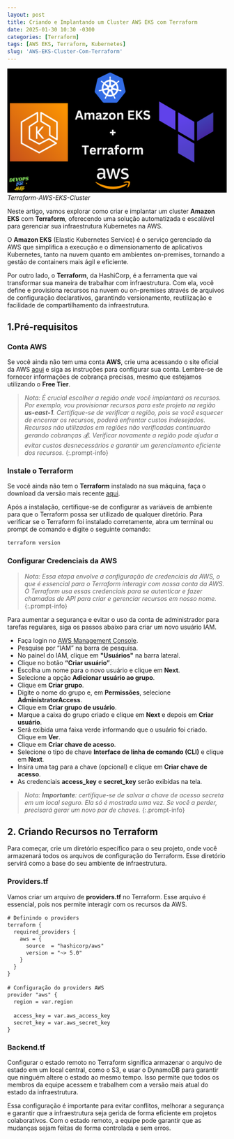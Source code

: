 ```yaml
---
layout: post
title: Criando e Implantando um Cluster AWS EKS com Terraform
date: 2025-01-30 10:30 -0300
categories: [Terraform]
tags: [AWS EKS, Terraform, Kubernetes]
slug: 'AWS-EKS-Cluster-Com-Terraform'
---
```


![alt text](/assets/img/01/terraform-aws-eks-cluster.png)
_Terraform-AWS-EKS-Cluster_

Neste artigo, vamos explorar como criar e implantar um cluster **Amazon EKS** com **Terraform**, oferecendo uma solução automatizada e escalável para gerenciar sua infraestrutura Kubernetes na AWS.

O **Amazon EKS** (Elastic Kubernetes Service) é o serviço gerenciado da AWS que simplifica a execução e o dimensionamento de aplicativos Kubernetes, tanto na nuvem quanto em ambientes on-premises, tornando a gestão de containers mais ágil e eficiente.

Por outro lado, o **Terraform**, da HashiCorp, é a ferramenta que vai transformar sua maneira de trabalhar com infraestrutura. Com ela, você define e provisiona recursos na nuvem ou on-premises através de arquivos de configuração declarativos, garantindo versionamento, reutilização e facilidade de compartilhamento da infraestrutura.


## 1.**Pré-requisitos**

### Conta AWS 
Se você ainda não tem uma conta **AWS**, crie uma acessando o site oficial da AWS [aqui](https://aws.amazon.com/) e siga as instruções para configurar sua conta. Lembre-se de fornecer informações de cobrança precisas, mesmo que estejamos utilizando o **Free Tier**.

> *Nota: É crucial escolher a região onde você implantará os recursos. Por exemplo, vou provisionar recursos para este projeto na região **us-east-1**. Certifique-se de verificar a região, pois se você esquecer de encerrar os recursos, poderá enfrentar custos indesejados. Recursos não utilizados em regiões não verificadas continuarão gerando cobranças 💰. Verificar novamente a região pode ajudar a evitar custos desnecessários e garantir um gerenciamento eficiente dos recursos.*
{:.prompt-info}

### Instale o Terraform
Se você ainda não tem o **Terraform** instalado na sua máquina, faça o download da versão mais recente [aqui](https://developer.hashicorp.com/terraform/downloads).

Após a instalação, certifique-se de configurar as variáveis de ambiente para que o Terraform possa ser utilizado de qualquer diretório. Para verificar se o Terraform foi instalado corretamente, abra um terminal ou prompt de comando e digite o seguinte comando:

```bash
terraform version
```
### Configurar Credenciais da AWS

> *Nota: Essa etapa envolve a configuração de credenciais da AWS, o que é essencial para o Terraform interagir com nossa conta da AWS. O Terraform usa essas credenciais para se autenticar e fazer chamadas de API para criar e gerenciar recursos em nosso nome.*
{:.prompt-info}

Para aumentar a segurança e evitar o uso da conta de administrador para tarefas regulares, siga os passos abaixo para criar um novo usuário IAM.

- Faça login no [AWS Management Console](https://aws.amazon.com/console/).
- Pesquise por “IAM” na barra de pesquisa.
- No painel do IAM, clique em **"Usuários"** na barra lateral.
- Clique no botão **“Criar usuário”**.
- Escolha um nome para o novo usuário e clique em **Next**.
- Selecione a opção **Adicionar usuário ao grupo**.
- Clique em **Criar grupo**.
- Digite o nome do grupo e, em **Permissões**, selecione **AdministratorAccess**.
- Clique em **Criar grupo de usuário**.
- Marque a caixa do grupo criado e clique em **Next** e depois em **Criar usuário**.
- Será exibida uma faixa verde informando que o usuário foi criado. Clique em **Ver**.
- Clique em **Criar chave de acesso**.
- Selecione o tipo de chave **Interface de linha de comando (CLI)** e clique em **Next**.
- Insira uma tag para a chave (opcional) e clique em **Criar chave de acesso**.
- As credenciais **access_key** e **secret_key** serão exibidas na tela.


> *Nota: **Importante**: certifique-se de salvar a chave de acesso secreta em um local seguro. Ela só é mostrada uma vez. Se você a perder, precisará gerar um novo par de chaves.*
{:.prompt-info}

## 2. Criando Recursos no Terraform

Para começar, crie um diretório específico para o seu projeto, onde você armazenará todos os arquivos de configuração do Terraform. Esse diretório servirá como a base do seu ambiente de infraestrutura.

### Providers.tf

Vamos criar um arquivo de **providers.tf** no Terraform. Esse arquivo é essencial, pois nos permite interagir com os recursos da AWS.

```hcl
# Definindo o providers
terraform {
  required_providers {
    aws = {
      source  = "hashicorp/aws"
      version = "~> 5.0"
    }
  }
}

# Configuração do providers AWS
provider "aws" {
  region = var.region

  access_key = var.aws_access_key
  secret_key = var.aws_secret_key
}
```
### Backend.tf

Configurar o estado remoto no Terraform significa armazenar o arquivo de estado em um local central, como o S3, e usar o DynamoDB para garantir que ninguém altere o estado ao mesmo tempo. Isso permite que todos os membros da equipe acessem e trabalhem com a versão mais atual do estado da infraestrutura.

Essa configuração é importante para evitar conflitos, melhorar a segurança e garantir que a infraestrutura seja gerida de forma eficiente em projetos colaborativos. Com o estado remoto, a equipe pode garantir que as mudanças sejam feitas de forma controlada e sem erros.